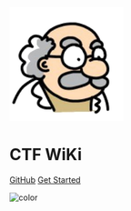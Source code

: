 ![logo](/logo.png)

# CTF WiKi

[GitHub](https://github.com/ctf-wiki/ctf-wiki/)
[Get Started](introduction)

<!-- 背景色 -->
![color](#f0f0f0)
